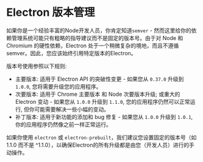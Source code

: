 # Electron 版本管理

如果你是一个经验丰富的Node开发人员，你肯定知道`semver` - 然而这里给你的依赖管理系统可能只有粗略的指导建议而不是固定的版本号。由于对 Node 和 Chromium 的硬性依赖，Electron 处于一个稍微复杂的境地，而且不遵循semver。因此，您应该始终引用特定版本的Electron。

版本号使用参照以下规则:

* 主要版本: 适用于 Electron API 的突破性变更 - 如果您从 `0.37.0` 升级到 `1.0.0`, 您将需要升级您的应用程序。
* 次要版本: 适用于 Chrome 主要版本 和 Node 次要版本升级; 或重大的 Electron 变动 - 如果您从 `1.0.0` 升级到 `1.1.0`, 您的应用程序仍然可以正常运行, 但你可能需要解决一些小幅的变动。
* 补丁版本: 适用于新功能的添加和 bug 修复 - 如果您从 `1.0.0` 升级到 `1.0.1`, 你的应用程序仍然像之前一样正常运行。

如果你使用 `electron` 或 `electron-prebuilt`，我们建议您设置固定的版本号（如 1.1.0 而不是 ^1.1.0），以确保Electron的所有升级都是由您（开发人员）进行的手动操作。
